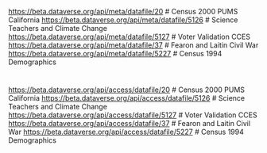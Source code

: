 https://beta.dataverse.org/api/meta/datafile/20   # Census 2000 PUMS California
https://beta.dataverse.org/api/meta/datafile/5126 # Science Teachers and Climate Change
https://beta.dataverse.org/api/meta/datafile/5127 # Voter Validation CCES
https://beta.dataverse.org/api/meta/datafile/37   # Fearon and Laitin Civil War
https://beta.dataverse.org/api/meta/datafile/5227 # Census 1994 Demographics

#

https://beta.dataverse.org/api/access/datafile/20   # Census 2000 PUMS California
https://beta.dataverse.org/api/access/datafile/5126 # Science Teachers and Climate Change
https://beta.dataverse.org/api/access/datafile/5127 # Voter Validation CCES
https://beta.dataverse.org/api/access/datafile/37   # Fearon and Laitin Civil War
https://beta.dataverse.org/api/access/datafile/5227 # Census 1994 Demographics
